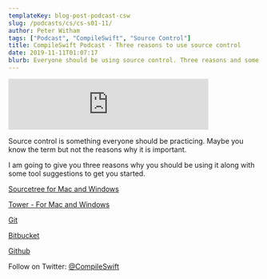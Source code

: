 ```yaml
---
templateKey: blog-post-podcast-csw
slug: /podcasts/cs/cs-s01-11/
author: Peter Witham
tags: ["Podcast", "CompileSwift", "Source Control"]
title: CompileSwift Podcast - Three reasons to use source control
date: 2019-11-11T01:07:17
blurb: Everyone should be using source control. Three reasons and some tools to get you started.
---
```


<iframe src="https://anchor.fm/compileswift/embed/episodes/Three-reasons-to-use-source-control-e8u1tg" height="102" width="400" frameborder="0" scrolling="no"></iframe>

Source control is something everyone should be practicing. Maybe you know the term but not the reasons why it is important.

I am going to give you three reasons why you should be using it along with some tool suggestions to get you started.

[Sourcetree for Mac and Windows](https://www.sourcetreeapp.com/)

[Tower - For Mac and Windows](https://www.git-tower.com/mac)

[Git](https://git-scm.com/)

[Bitbucket](https://bitbucket.org/product/)

[Github](https://github.com/)

Follow on Twitter: [@CompileSwift](https://twitter.com/compileswift)
